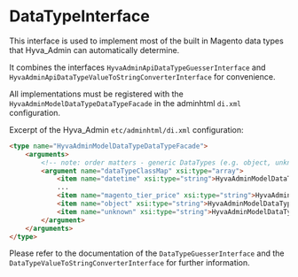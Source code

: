 # DataTypeInterface

This interface is used to implement most of the built in Magento data types that Hyva_Admin can automatically determine.

It combines the interfaces `HyvaAdminApiDataTypeGuesserInterface` and `HyvaAdminApiDataTypeValueToStringConverterInterface` for convenience.

All implementations must be registered with the `HyvaAdminModelDataTypeDataTypeFacade` in the adminhtml `di.xml` configuration.

Excerpt of the Hyva_Admin `etc/adminhtml/di.xml` configuration:

```html
<type name="HyvaAdminModelDataTypeDataTypeFacade">
    <arguments>
        <!-- note: order matters - generic DataTypes (e.g. object, unknown) come after more specific ones -->
        <argument name="dataTypeClassMap" xsi:type="array">
            <item name="datetime" xsi:type="string">HyvaAdminModelDataTypeDateTimeDataType</item>
            ...
            <item name="magento_tier_price" xsi:type="string">HyvaAdminModelDataTypeTierPriceDataType</item>
            <item name="object" xsi:type="string">HyvaAdminModelDataTypeGenericObjectDataType</item>
            <item name="unknown" xsi:type="string">HyvaAdminModelDataTypeUnknownDataType</item>
        </argument>
    </arguments>
</type>
```

Please refer to the documentation of the `DataTypeGuesserInterface` and the `DataTypeValueToStringConverterInterface` for further information.